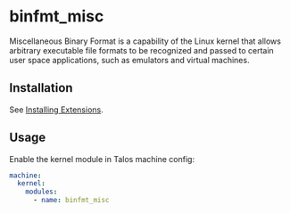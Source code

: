 # binfmt_misc

Miscellaneous Binary Format is a capability of the Linux kernel that allows arbitrary executable file formats to be recognized and passed to certain user space applications, such as emulators and virtual machines.

## Installation

See [Installing Extensions](https://github.com/siderolabs/extensions#installing-extensions).

## Usage

Enable the kernel module in Talos machine config:

```yaml
machine:
  kernel:
    modules:
      - name: binfmt_misc
```
